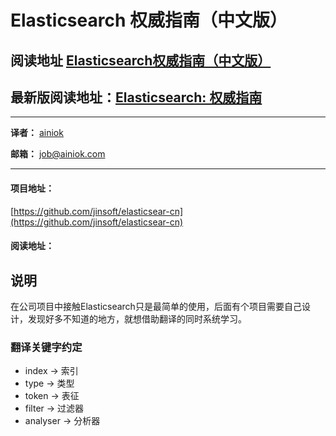 # Elasticsearch 权威指南（中文版）

## 阅读地址 [Elasticsearch权威指南（中文版）](http://es.ainiok.com/)

## 最新版阅读地址：[Elasticsearch: 权威指南](https://www.elastic.co/guide/en/elasticsearch/reference/current/index.html)

----------------------------------------

**译者：** [ainiok](http://www.ainiok.com)

**邮箱：** job@ainiok.com

----------------------------------------

#### 项目地址：

[https://github.com/jinsoft/elasticsear-cn](https://github.com/jinsoft/elasticsear-cn)

#### 阅读地址：

## 说明
在公司项目中接触Elasticsearch只是最简单的使用，后面有个项目需要自己设计，发现好多不知道的地方，就想借助翻译的同时系统学习。

### 翻译关键字约定
* index -> 索引
* type -> 类型
* token -> 表征
* filter -> 过滤器
* analyser -> 分析器